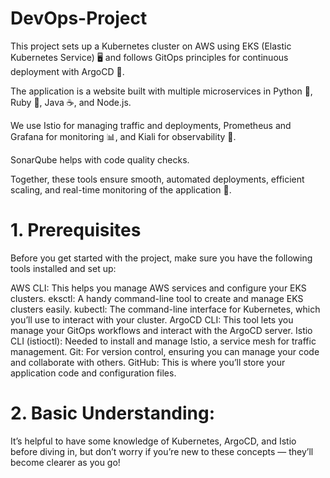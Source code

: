 # DevOps-Project
This project sets up a Kubernetes cluster on AWS using EKS (Elastic Kubernetes Service) 🖥️ and follows GitOps principles for continuous deployment with ArgoCD 🔄.

The application is a website built with multiple microservices in Python 🐍, Ruby 💎, Java ☕, and Node.js.

We use Istio for managing traffic and deployments, Prometheus and Grafana for monitoring 📊, and Kiali for observability 👀.

SonarQube helps with code quality checks.

Together, these tools ensure smooth, automated deployments, efficient scaling, and real-time monitoring of the application 🚀.

# 1. Prerequisites

Before you get started with the project, make sure you have the following tools installed and set up:

AWS CLI: This helps you manage AWS services and configure your EKS clusters.
eksctl: A handy command-line tool to create and manage EKS clusters easily.
kubectl: The command-line interface for Kubernetes, which you’ll use to interact with your cluster.
ArgoCD CLI: This tool lets you manage your GitOps workflows and interact with the ArgoCD server.
Istio CLI (istioctl): Needed to install and manage Istio, a service mesh for traffic management.
Git: For version control, ensuring you can manage your code and collaborate with others.
GitHub: This is where you’ll store your application code and configuration files.

# 2. Basic Understanding:

It’s helpful to have some knowledge of Kubernetes, ArgoCD, and Istio before diving in, but don’t worry if you’re new to these concepts — they’ll become clearer as you go!
